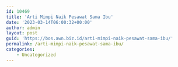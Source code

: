 ```yaml
---
id: 10469
title: 'Arti Mimpi Naik Pesawat Sama Ibu'
date: '2023-03-14T06:00:32+00:00'
author: admin
layout: post
guid: 'https://bos.awn.biz.id/arti-mimpi-naik-pesawat-sama-ibu/'
permalink: /arti-mimpi-naik-pesawat-sama-ibu/
categories:
    - Uncategorized
---
```



